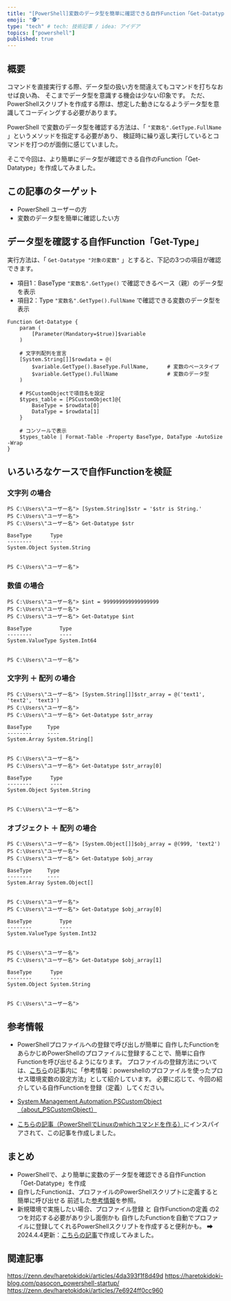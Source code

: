 ```yaml
---
title: "[PowerShell]変数のデータ型を簡単に確認できる自作Function「Get-Datatype」"
emoji: "🕵"
type: "tech" # tech: 技術記事 / idea: アイデア
topics: ["powershell"]
published: true
---
```

## 概要

コマンドを直接実行する際、データ型の扱い方を間違えてもコマンドを打ちなおせば良い為、
そこまでデータ型を意識する機会は少ない印象です。
ただ、PowerShellスクリプトを作成する際は、想定した動きになるようデータ型を意識してコーディングする必要があります。

PowerShell で変数のデータ型を確認する方法は、「 `"変数名".GetType.FullName` 」というメソッドを指定する必要があり、
検証時に繰り返し実行しているとコマンドを打つのが面倒に感じていました。

そこで今回は、より簡単にデータ型が確認できる自作のFunction「Get-Datatype」を作成してみました。

## この記事のターゲット

- PowerShell ユーザーの方
- 変数のデータ型を簡単に確認したい方

## データ型を確認する自作Function「Get-Type」

実行方法は、「 `Get-Datatype "対象の変数"` 」とすると、下記の3つの項目が確認できます。

- 項目1：BaseType
    `"変数名".GetType()` で確認できるベース（親）のデータ型を表示
- 項目2：Type
    `"変数名".GetType().FullName` で確認できる変数のデータ型を表示

```powershell:データ型を調べる「Get-Type」Function
Function Get-Datatype {
	param (
	    [Parameter(Mandatory=$true)]$variable
	)

    # 文字列配列を宣言
	[System.String[]]$rowdata = @(
		$variable.GetType().BaseType.FullName,      # 変数のベースタイプ
		$variable.GetType().FullName                # 変数のデータ型
	)
	
    # PSCustomObjectで項目名を設定
	$types_table = [PSCustomObject]@{
		BaseType = $rowdata[0]
		DataType = $rowdata[1]
	}

    # コンソールで表示
    $types_table | Format-Table -Property BaseType, DataType -AutoSize -Wrap
}
```

## いろいろなケースで自作Functionを検証

### 文字列 の場合

```powershell:文字列 の場合
PS C:\Users\"ユーザー名"> [System.String]$str = '$str is String.'
PS C:\Users\"ユーザー名">
PS C:\Users\"ユーザー名"> Get-Datatype $str

BaseType      Type
--------      ----
System.Object System.String


PS C:\Users\"ユーザー名">
```

### 数値 の場合

```powershell:数値 の場合
PS C:\Users\"ユーザー名"> $int = 999999999999999999
PS C:\Users\"ユーザー名">
PS C:\Users\"ユーザー名"> Get-Datatype $int

BaseType         Type
--------         ----
System.ValueType System.Int64


PS C:\Users\"ユーザー名">
```

### 文字列 ＋ 配列 の場合

```powershell:文字列 ＋ 配列 の場合
PS C:\Users\"ユーザー名"> [System.String[]]$str_array = @('text1', 'text2', 'text3')
PS C:\Users\"ユーザー名">
PS C:\Users\"ユーザー名"> Get-Datatype $str_array

BaseType     Type
--------     ----
System.Array System.String[]


PS C:\Users\"ユーザー名">
PS C:\Users\"ユーザー名"> Get-Datatype $str_array[0]

BaseType      Type
--------      ----
System.Object System.String


PS C:\Users\"ユーザー名">
```

### オブジェクト ＋ 配列 の場合

```powershell:オブジェクト ＋ 配列 の場合
PS C:\Users\"ユーザー名"> [System.Object[]]$obj_array = @(999, 'text2')
PS C:\Users\"ユーザー名">
PS C:\Users\"ユーザー名"> Get-Datatype $obj_array

BaseType     Type
--------     ----
System.Array System.Object[]


PS C:\Users\"ユーザー名">
PS C:\Users\"ユーザー名"> Get-Datatype $obj_array[0]

BaseType         Type
--------         ----
System.ValueType System.Int32


PS C:\Users\"ユーザー名">
PS C:\Users\"ユーザー名"> Get-Datatype $obj_array[1]

BaseType      Type
--------      ----
System.Object System.String


PS C:\Users\"ユーザー名">
```

## 参考情報

- PowerShellプロファイルへの登録で呼び出しが簡単に
    自作したFunctionをあらかじめPowerShellのプロファイルに登録することで、簡単に自作Functionを呼び出せるようになります。
    プロファイルの登録方法については、[こちら](https://zenn.dev/haretokidoki/articles/e2a6c521035d94#参考情報：powershellのプロファイルを使ったプロセス環境変数の設定方法)の記事内に「参考情報：powershellのプロファイルを使ったプロセス環境変数の設定方法」として紹介しています。
    必要に応じて、今回の紹介している自作Functionを登録（定義）してください。

- [System.Management.Automation.PSCustomObject（about_PSCustomObject）](https://learn.microsoft.com/ja-jp/powershell/module/microsoft.powershell.core/about/about_pscustomobject)

- [こちらの記事（PowerShellでLinuxのwhichコマンドを作る）](https://tex2e.github.io/blog/powershell/which)にインスパイアされて、この記事を作成しました。

## まとめ

- PowerShellで、より簡単に変数のデータ型を確認できる自作Function「Get-Datatype」を作成
- 自作したFunctionは、プロファイルのPowerShellスクリプトに定義すると簡単に呼び出せる
    前述した[参考情報](https://zenn.dev/haretokidoki/articles/e2a6c521035d94#参考情報：powershellのプロファイルを使ったプロセス環境変数の設定方法)を参照。
- 新規環境で実施したい場合、プロファイル登録 と 自作Functionの定義 の2つを対応する必要があり少し面倒かも
    自作したFunctionを自動でプロファイルに登録してくれるPowerShellスクリプトを作成すると便利かも。
    ➡ 2024.4.4更新：[こちらの記事](https://zenn.dev/haretokidoki/articles/4da393f1f8d49d)で作成してみました。

## 関連記事

https://zenn.dev/haretokidoki/articles/4da393f1f8d49d
https://haretokidoki-blog.com/pasocon_powershell-startup/
https://zenn.dev/haretokidoki/articles/7e6924ff0cc960
